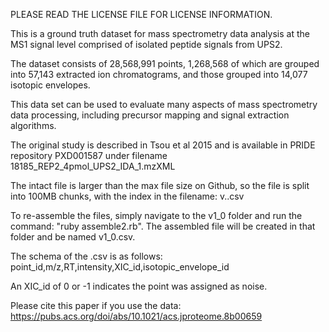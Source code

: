 PLEASE READ THE LICENSE FILE FOR LICENSE INFORMATION.

This is a ground truth dataset for mass spectrometry data analysis at the MS1 signal level comprised of isolated peptide signals from UPS2.

The dataset consists of 28,568,991 points, 1,268,568 of which are grouped into 57,143 extracted ion chromatograms, and those grouped into 14,077 isotopic envelopes.

This data set can be used to evaluate many aspects of mass spectrometry data processing, including precursor mapping and signal extraction algorithms.

The original study is described in Tsou et al 2015 and is available in PRIDE repository PXD001587 under filename 18185_REP2_4pmol_UPS2_IDA_1.mzXML

The intact file is larger than the max file size on Github, so the file is split into 100MB chunks, with the index in the filename: v<version>.<index>.csv

To re-assemble the files, simply navigate to the v1_0 folder and run the command: "ruby assemble2.rb". The assembled file will be created in that folder and be named v1_0.csv.

The schema of the .csv is as follows:
point_id,m/z,RT,intensity,XIC_id,isotopic_envelope_id

An XIC_id of 0 or -1 indicates the point was assigned as noise.

Please cite this paper if you use the data:
https://pubs.acs.org/doi/abs/10.1021/acs.jproteome.8b00659
